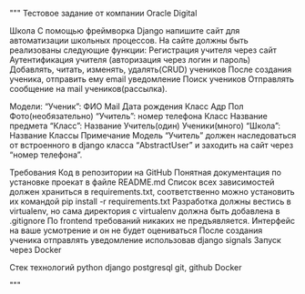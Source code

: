 """
Тестовое задание от компании Oracle Digital

Школа
С помощью фреймворка Django напишите сайт для автоматизации школьных процессов. На сайте должны быть реализованы следующие функции:
Регистрация учителя через сайт
Аутентификация учителя (авторизация через логин и пароль)
Добавлять, читать, изменять, удалять(CRUD) учеников
После создания ученика, отправить ему email уведомление
Поиск учеников
Отправлять сообщение на mail учеников(рассылка).

Модели:
“Ученик”:
ФИО
Mail
Дата рождения
Класс
Адр
Пол
Фото(необязательно)
	“Учитель”:
номер телефона
Класс
Название предмета
	“Класс”:
Название
Учитель(один)
Ученики(много)
	“Школа”:
Название
Классы
Примечание
Модель “Учитель” должен наследоваться от встроенного в django класса “AbstractUser” и заходить на сайт через “номер телефона”. 

Требования
Код в репозитории на GitHub
Понятная документация по установке проекат в файле README.md
Список всех зависимостей должен храниться в requirements.txt, соответственно можно установить их командой pip install -r requirements.txt
Разработка должны вестись в virtualenv, но сама директория с virtualenv должна быть добавлена в .gitignore
По frontend требований никаких не предъявляется. Интерфейс на ваше усмотрение и он не будет оцениваться
После создания ученика отправлять уведомление использовав django signals
Запуск через Docker


Стек технологий
    python 
    django
    postgresql
    git, github
    Docker

"""

